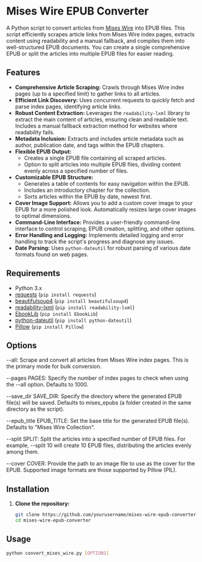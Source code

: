 # Mises Wire EPUB Converter

A Python script to convert articles from [Mises Wire](https://mises.org/wire) into EPUB files. This script efficiently scrapes article links from Mises Wire index pages, extracts content using readability and a manual fallback, and compiles them into well-structured EPUB documents. You can create a single comprehensive EPUB or split the articles into multiple EPUB files for easier reading.

## Features

- **Comprehensive Article Scraping:**  Crawls through Mises Wire index pages (up to a specified limit) to gather links to all articles.
- **Efficient Link Discovery:** Uses concurrent requests to quickly fetch and parse index pages, identifying article links.
- **Robust Content Extraction:** Leverages the `readability-lxml` library to extract the main content of articles, ensuring clean and readable text. Includes a manual fallback extraction method for websites where readability fails.
- **Metadata Inclusion:** Extracts and includes article metadata such as author, publication date, and tags within the EPUB chapters.
- **Flexible EPUB Output:**
    - Creates a single EPUB file containing all scraped articles.
    - Option to split articles into multiple EPUB files, dividing content evenly across a specified number of files.
- **Customizable EPUB Structure:**
    - Generates a table of contents for easy navigation within the EPUB.
    - Includes an introductory chapter for the collection.
    - Sorts articles within the EPUB by date, newest first.
- **Cover Image Support:** Allows you to add a custom cover image to your EPUB for a more polished look. Automatically resizes large cover images to optimal dimensions.
- **Command-Line Interface:**  Provides a user-friendly command-line interface to control scraping, EPUB creation, splitting, and other options.
- **Error Handling and Logging:** Implements detailed logging and error handling to track the script's progress and diagnose any issues.
- **Date Parsing:** Uses `python-dateutil` for robust parsing of various date formats found on web pages.


## Requirements

- Python 3.x
- [requests](https://pypi.org/project/requests/) (`pip install requests`)
- [beautifulsoup4](https://pypi.org/project/beautifulsoup4/) (`pip install beautifulsoup4`)
- [readability-lxml](https://pypi.org/project/readability-lxml/) (`pip install readability-lxml`)
- [EbookLib](https://pypi.org/project/EbookLib/) (`pip install EbookLib`)
- [python-dateutil](https://pypi.org/project/python-dateutil/) (`pip install python-dateutil`)
- [Pillow](https://pypi.org/project/Pillow/) (`pip install Pillow`)

## Options
--all: Scrape and convert all articles from Mises Wire index pages. This is the primary mode for bulk conversion.

--pages PAGES: Specify the number of index pages to check when using the --all option. Defaults to 1000.

--save_dir SAVE_DIR: Specify the directory where the generated EPUB file(s) will be saved. Defaults to mises_epubs (a folder created in the same directory as the script).

--epub_title EPUB_TITLE: Set the base title for the generated EPUB file(s). Defaults to "Mises Wire Collection".

--split SPLIT: Split the articles into a specified number of EPUB files. For example, --split 10 will create 10 EPUB files, distributing the articles evenly among them.

--cover COVER: Provide the path to an image file to use as the cover for the EPUB. Supported image formats are those supported by Pillow (PIL).

## Installation

1. **Clone the repository:**

   ```bash
   git clone https://github.com/yourusername/mises-wire-epub-converter.git
   cd mises-wire-epub-converter


## Usage

   ```bash
python convert_mises_wire.py [OPTIONS]



